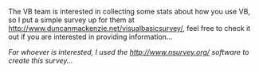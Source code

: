 The VB team is interested in collecting some stats about how you use VB, so I put a simple survey up for them at <a href="http://www.duncanmackenzie.net/visualbasicsurvey/" target="_blank" class="broken_link">http://www.duncanmackenzie.net/visualbasicsurvey/</a>, feel free to check it out if you are interested in providing information&#8230;

_For whoever is interested, I used the <a href="http://www.nsurvey.org/" target="_blank">http://www.nsurvey.org/</a> software to create this survey&#8230;_